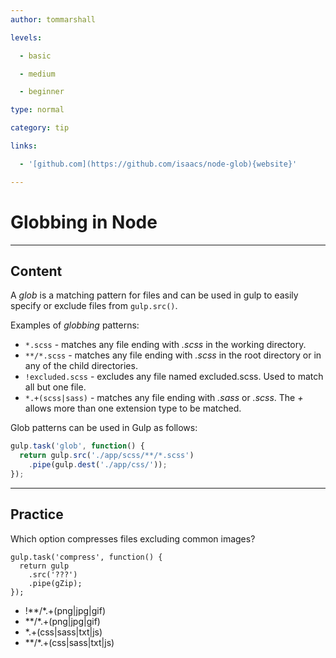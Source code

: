 ```yaml
---
author: tommarshall

levels:

  - basic

  - medium

  - beginner

type: normal

category: tip

links:

  - '[github.com](https://github.com/isaacs/node-glob){website}'

---
```

# Globbing in Node

---
## Content

A *glob* is a matching pattern for files and can be used in gulp to easily specify or exclude files from `gulp.src()`. 

Examples of *globbing* patterns:
- `*.scss` - matches any file ending with *.scss* in the working directory.
- `**/*.scss` - matches any file ending with *.scss* in the root directory or in any of the child directories.
- `!excluded.scss` - excludes any file named excluded.scss. Used to match all but one file.
- `*.+(scss|sass)` - matches any file ending with *.sass* or *.scss*. The *+* allows more than one extension type to be matched.

Glob patterns can be used in Gulp as follows:

```javaScript
gulp.task('glob', function() {
  return gulp.src('./app/scss/**/*.scss') 
    .pipe(gulp.dest('./app/css/'));
});
```

---
## Practice

Which option compresses files excluding common images?

```
gulp.task('compress', function() {
  return gulp
    .src('???') 
    .pipe(gZip);
});
```
* !**/*.+(png|jpg|gif)
* **/*.+(png|jpg|gif)
* *.+(css|sass|txt|js)
* **/*.+(css|sass|txt|js)